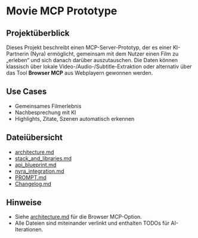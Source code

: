 # Movie MCP Prototype

## Projektüberblick

Dieses Projekt beschreibt einen MCP-Server-Prototyp, der es einer KI-Partnerin (Nyra) ermöglicht, gemeinsam mit dem Nutzer einen Film zu „erleben“ und sich danach darüber auszutauschen. Die Daten können klassisch über lokale Video-/Audio-/Subtitle-Extraktion oder alternativ über das Tool **Browser MCP** aus Webplayern gewonnen werden.

## Use Cases
- Gemeinsames Filmerlebnis
- Nachbesprechung mit KI
- Highlights, Zitate, Szenen automatisch erkennen

## Dateiübersicht
- [architecture.md](architecture.md)
- [stack_and_libraries.md](stack_and_libraries.md)
- [api_blueprint.md](api_blueprint.md)
- [nyra_integration.md](nyra_integration.md)
- [PROMPT.md](PROMPT.md)
- [Changelog.md](Changelog.md)

## Hinweise
- Siehe [architecture.md](architecture.md#alternative-basis-browser-mcp) für die Browser MCP-Option.
- Alle Dateien sind miteinander verlinkt und enthalten TODOs für AI-Iterationen.
